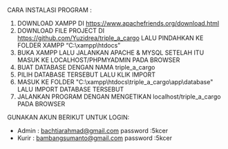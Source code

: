 CARA INSTALASI PROGRAM :
1. DOWNLOAD XAMPP DI https://www.apachefriends.org/download.html
2. DOWNLOAD FILE PROJECT DI https://github.com/Yuzidrea/triple_a_cargo LALU PINDAHKAN KE FOLDER XAMPP “C:\xampp\htdocs”
3. BUKA XAMPP LALU JALANKAN APACHE & MYSQL SETELAH ITU MASUK KE LOCALHOST/PHPMYADMIN PADA BROWSER
4. BUAT DATABASE DENGAN NAMA triple_a_cargo
5. PILIH DATABASE TERSEBUT LALU KLIK IMPORT
6. MASUK KE FOLDER "C:\xampp\htdocs\triple_a_cargo\app\database" LALU IMPORT DATABASE TERSEBUT
7. JALANKAN PROGRAM DENGAN MENGETIKAN localhost/triple_a_cargo PADA BROWSER


GUNAKAN AKUN BERIKUT UNTUK LOGIN:
- Admin : bachtiarahmad@gmail.com password :5kcer
- Kurir : bambangsumanto@gmail.com password :5kcer
